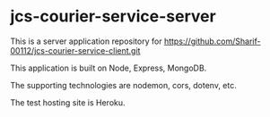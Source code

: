 # jcs-courier-service-server

This is a server application repository for https://github.com/Sharif-00112/jcs-courier-service-client.git

This application is built on Node, Express, MongoDB.

The supporting technologies are nodemon, cors, dotenv, etc.

The test hosting site is Heroku.

